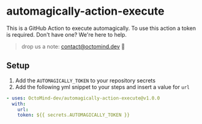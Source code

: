 # automagically-action-execute

This is a GitHub Action to execute automagically. 
To use this action a token is required. Don't have one? We're here to help. 

> drop us a note: contact@octomind.dev 🐙

## Setup


1. Add the `AUTOMAGICALLY_TOKEN` to your repository secrets 
2. Add the following yml snippet to your steps and insert a value for `url`
```yml
- uses: OctoMind-dev/automagically-action-execute@v1.0.0
  with:
    url: 
    token: ${{ secrets.AUTOMAGICALLY_TOKEN }}
```
